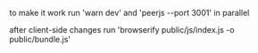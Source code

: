 to make it work run 'warn dev' and 'peerjs --port 3001' in parallel

after client-side changes run 'browserify public/js/index.js -o public/bundle.js'
